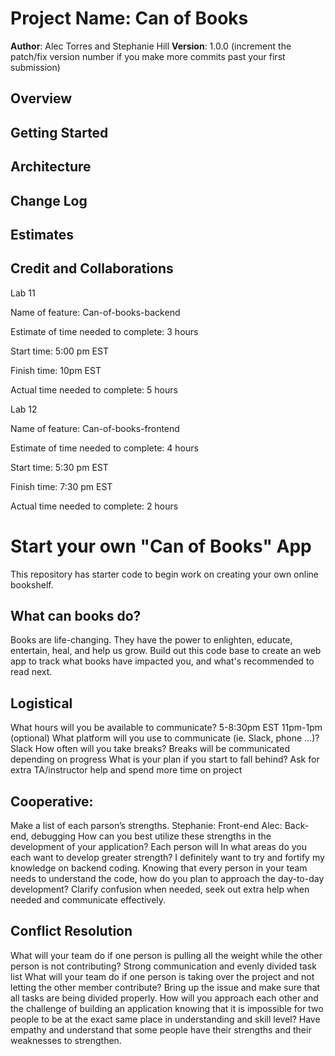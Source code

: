 # Project Name: Can of Books 

**Author**: Alec Torres and Stephanie Hill
**Version**: 1.0.0 (increment the patch/fix version number if you make more commits past your first submission)

## Overview
<!-- Provide a high level overview of what this application is and why you are building it, beyond the fact that it's an assignment for this class. (i.e. What's your problem domain?) -->

## Getting Started
<!-- What are the steps that a user must take in order to build this app on their own machine and get it running? -->

## Architecture
<!-- Provide a detailed description of the application design. What technologies (languages, libraries, etc) you're using, and any other relevant design information. -->

## Change Log
<!-- Use this area to document the iterative changes made to your application as each feature is successfully implemented. Use time stamps. Here's an example:

01-01-2001 4:59pm - Application now has a fully-functional express server, with a GET route for the location resource. -->

## Estimates
<!-- See below -->

## Credit and Collaborations
Lab 11

Name of feature: Can-of-books-backend 

Estimate of time needed to complete: 3 hours 

Start time: 5:00 pm EST

Finish time: 10pm EST

Actual time needed to complete: 5 hours 

Lab 12

Name of feature: Can-of-books-frontend

Estimate of time needed to complete: 4 hours 

Start time: 5:30 pm EST

Finish time: 7:30 pm EST

Actual time needed to complete: 2 hours 

# Start your own "Can of Books" App

This repository has starter code to begin work on creating your own online bookshelf.

## What can books do?

Books are life-changing. They have the power to enlighten, educate, entertain, heal, and help us grow. Build out this code base to create an web app to track what books have impacted you, and what's recommended to read next.

## Logistical

What hours will you be available to communicate? 5-8:30pm EST 11pm-1pm (optional)
What platform will you use to communicate (ie. Slack, phone …)? Slack
How often will you take breaks? Breaks will be communicated depending on progress
What is your plan if you start to fall behind? Ask for extra TA/instructor help and spend more time on project

## Cooperative:

Make a list of each parson’s strengths. Stephanie: Front-end Alec: Back-end, debugging 
How can you best utilize these strengths in the development of your application? Each person will 
In what areas do you each want to develop greater strength? I definitely want to try and fortify my knowledge on backend coding.
Knowing that every person in your team needs to understand the code, how do you plan to approach the day-to-day development? Clarify confusion when needed, seek out extra help when needed and communicate effectively.

## Conflict Resolution

What will your team do if one person is pulling all the weight while the other person is not contributing? Strong communication and evenly divided task list
What will your team do if one person is taking over the project and not letting the other member contribute? Bring up the issue and make sure that all tasks are being divided properly.
How will you approach each other and the challenge of building an application knowing that it is impossible for two people to be at the exact same place in understanding and skill level? Have empathy and understand that some people have their strengths and their weaknesses to strengthen. 